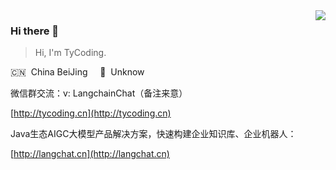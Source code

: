 <img align="right" src="https://github-readme-stats-git-masterrstaa-rickstaa.vercel.app/api?username=tycoding&hide=prs&show_icons=true&count_private=true&line_height=28&hide_border=true&card_width=450&include_all_commits=true&role=owner,collaborator&exclude_repo=github-readme-stats">

### Hi there 👋

> Hi, I'm TyCoding.

🇨🇳 &nbsp;China BeiJing  &nbsp;&nbsp;&nbsp; 🌱 &nbsp;Unknow

微信群交流：v: LangchainChat（备注来意）

[http://tycoding.cn](http://tycoding.cn)

Java生态AIGC大模型产品解决方案，快速构建企业知识库、企业机器人：

[http://langchat.cn](http://langchat.cn)
